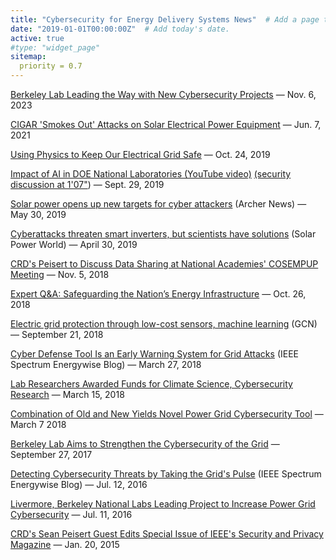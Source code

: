 ```yaml
---
title: "Cybersecurity for Energy Delivery Systems News"  # Add a page title.
date: "2019-01-01T00:00:00Z"  # Add today's date.
active: true
#type: "widget_page"
sitemap:
  priority = 0.7
---
```


[Berkeley Lab Leading the Way with New Cybersecurity Projects](https://crd.lbl.gov/news-and-publications/news/2023/berkeley-lab-leading-the-way-with-new-cybersecurity-projects/) — Nov. 6, 2023

[CIGAR 'Smokes Out' Attacks on Solar Electrical Power Equipment](https://crd.lbl.gov/news-and-publications/news/2021/cigar-smokes-out-attacks-on-solar-electrical-power-equipment/) — Jun. 7, 2021

[Using Physics to Keep Our Electrical Grid Safe](https://newscenter.lbl.gov/2019/10/24/using-physics-to-keep-our-electrical-grid-safe/) — Oct. 24, 2019

[Impact of AI in DOE National Laboratories (YouTube video)](https://www.youtube.com/watch?v=gLqVDrraLIc&feature=youtu.be) [(security discussion at 1'07"](https://youtu.be/gLqVDrraLIc?t=67)) — Sept. 29, 2019

[Solar power opens up new targets for cyber attackers](https://archerint.com/solar-power-opens-up-new-targets-for-cyber-attackers/) (Archer News) — May 30, 2019

[Cyberattacks threaten smart inverters, but scientists have solutions](https://www.solarpowerworldonline.com/2019/04/cyberattacks-threaten-smart-inverters-but-scientists-have-solutions/) (Solar Power World) — April 30, 2019

[CRD's Peisert to Discuss Data Sharing at National Academies' COSEMPUP Meeting](https://today.lbl.gov/2018/11/05/crds-sean-peisert-to-discuss-data-sharing-at-national-academies-cosempup-meeting-on-nov-8/) — Nov. 5, 2018

[Expert Q&A: Safeguarding the Nation’s Energy Infrastructure](https://today.lbl.gov/2018/10/26/expert-qa-safeguarding-the-nations-energy-infrastructure/) — Oct. 26, 2018

[Electric grid protection through low-cost sensors, machine learning](https://gcn.com/articles/2018/09/21/grid-cybersecurity.aspx?m=1) (GCN) — September 21, 2018

[Cyber Defense Tool Is an Early Warning System for Grid Attacks](https://spectrum.ieee.org/energywise/energy/the-smarter-grid/cyber-defense-tool-targets-grid-vulnerability) (IEEE Spectrum Energywise Blog) — March 27, 2018

[Lab Researchers Awarded Funds for Climate Science, Cybersecurity Research](http://today.lbl.gov/2018/03/15/lab-researchers-awarded-funds-for-climate-science-cybersecurity-research/) — March 15, 2018

[Combination of Old and New Yields Novel Power Grid Cybersecurity Tool](http://crd.lbl.gov/news-and-publications/news/2018/combination-of-old-and-new-yields-novel-power-grid-cybersecurity-tool/) — March 7 2018

[Berkeley Lab Aims to Strengthen the Cybersecurity of the Grid](http://newscenter.lbl.gov/2017/09/26/berkeley-lab-aims-to-strengthen-the-cybersecurity-of-the-grid/) — September 27, 2017

[Detecting Cybersecurity Threats by Taking the Grid's Pulse](http://spectrum.ieee.org/energywise/energy/the-smarter-grid/detecting-cyberintruders-by-taking-the-grids-pulse) (IEEE Spectrum Energywise Blog) — Jul. 12, 2016

[Livermore, Berkeley National Labs Leading Project to Increase Power Grid Cybersecurity](https://crd.lbl.gov/news-and-publications/news/2016/livermore-berkeley-national-labs-leading-project-to-increase-power-grid-cybersecurity/) — Jul. 11, 2016

[CRD's Sean Peisert Guest Edits Special Issue of IEEE's Security and Privacy Magazine](https://crd.lbl.gov/news-and-publications/news/2015/crd-s-sean-peisert-guest-edits-special-issue-of-ieee-s-security-and-privacy-magazine/) — Jan. 20, 2015

